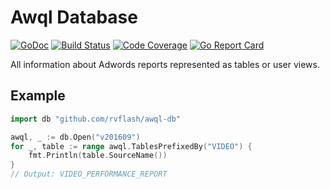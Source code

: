 # Awql Database

[![GoDoc](https://godoc.org/github.com/rvflash/awql-db?status.svg)](https://godoc.org/github.com/rvflash/awql-db)
[![Build Status](https://img.shields.io/travis/rvflash/awql-db.svg)](https://travis-ci.org/rvflash/awql-db)
[![Code Coverage](https://img.shields.io/codecov/c/github/rvflash/awql-db.svg)](http://codecov.io/github/rvflash/awql-db?branch=master)
[![Go Report Card](https://goreportcard.com/badge/github.com/rvflash/awql-db)](https://goreportcard.com/report/github.com/rvflash/awql-db)


All information about Adwords reports represented as tables or user views. 

## Example
 
```go
import db "github.com/rvflash/awql-db"

awql, _ := db.Open("v201609")
for _, table := range awql.TablesPrefixedBy("VIDEO") {
    fmt.Println(table.SourceName())
}
// Output: VIDEO_PERFORMANCE_REPORT
```